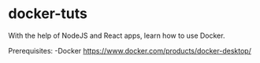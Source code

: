 # docker-tuts
With the help of NodeJS and React apps, learn how to use Docker.

Prerequisites:
-Docker 
https://www.docker.com/products/docker-desktop/

